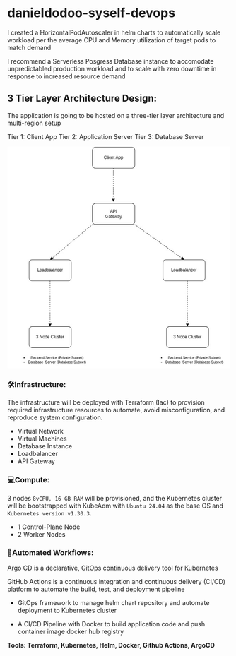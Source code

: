# danieldodoo-syself-devops

I created a HorizontalPodAutoscaler in helm charts to automatically scale workload per the average CPU and Memory utilization of target pods to match demand  

I recommend a Serverless Posgress Database instance to accomodate unpredictabled production workload and to scale with zero downtime in response to increased resource demand


## 3 Tier Layer Architecture Design:
The application is going to be hosted on a three-tier layer architecture and multi-region setup

Tier 1:  Client App
Tier 2:  Application Server
Tier 3:  Database Server

![System Design Architecture](image.jpg)

### 🛠️Infrastructure: 
The infrastructure will be deployed with Terraform (Iac) to provision required infrastructure resources to automate, avoid misconfiguration, and reproduce system configuration. 

- Virtual Network
- Virtual Machines
- Database Instance
- Loadbalancer
- API Gateway


### 💻Compute: 
3 nodes `8vCPU, 16 GB RAM`  will be provisioned, and the Kubernetes cluster will be bootstrapped with KubeAdm with `Ubuntu 24.04` as the base OS and `Kubernetes version v1.30.3`. 

- 1 Control-Plane Node
- 2 Worker Nodes


### 🚀Automated Workflows:
Argo CD is a declarative, GitOps continuous delivery tool for Kubernetes

GitHub Actions is a continuous integration and continuous delivery (CI/CD) platform to automate the build, test, and deployment pipeline

- GitOps framework to manage helm chart repository and automate deployment to Kubernetes cluster 

- A CI/CD Pipeline with Docker to build application code and push container image docker hub registry


**Tools: Terraform, Kubernetes, Helm, Docker, Github Actions, ArgoCD**

